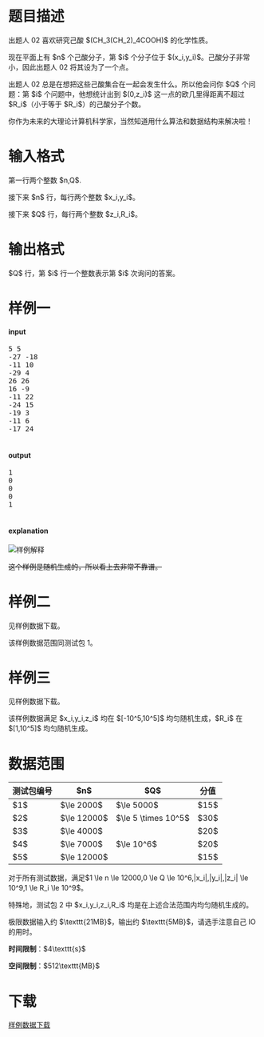 # 题目描述

<p>出题人 02 喜欢研究己酸 $(CH_3(CH_2)_4COOH)$ 的化学性质。 </p>
<p>现在平面上有 $n$ 个己酸分子，第 $i$ 个分子位于 $(x_i,y_i)$。己酸分子非常小，因此出题人 02 将其设为了一个点。</p>
<p>出题人 02 总是在想把这些己酸集合在一起会发生什么。所以他会问你 $Q$ 个问题：第 $i$ 个问题中，他想统计出到 $(0,z_i)$ 这一点的欧几里得距离不超过 $R_i$（小于等于 $R_i$）的己酸分子个数。</p>
<p>你作为未来的大理论计算机科学家，当然知道用什么算法和数据结构来解决啦！</p>

# 输入格式


<p>第一行两个整数 $n,Q$.</p>
<p>接下来 $n$ 行，每行两个整数 $x_i,y_i$。</p>
<p>接下来 $Q$ 行，每行两个整数 $z_i,R_i$。</p>

# 输出格式


<p>$Q$ 行，第 $i$ 行一个整数表示第 $i$ 次询问的答案。</p>

# 样例一


<h4>input</h4>
<pre>5 5
-27 -18
-11 10
-29 4
26 26
16 -9
-11 22
-24 15
-19 3
-11 6
-17 24

</pre>

<h4>output</h4>
<pre>1
0
0
0
1

</pre>

<h4>explanation</h4>
<p><img class="img-responsive center-block" src="//img.uoj.ac/problem/553/jisuan.webp" alt="样例解释"/></p>
<p><del>这个样例是随机生成的，所以看上去非常不靠谱。</del></p>

# 样例二


<p>见样例数据下载。</p>
<p>该样例数据范围同测试包 1。</p>

# 样例三


<p>见样例数据下载。</p>
<p>该样例数据满足 $x_i,y_i,z_i$ 均在 $[-10^5,10^5]$ 均匀随机生成，$R_i$ 在 $[1,10^5]$ 均匀随机生成。</p>

# 数据范围


<div class="table-responsive">
    <table class="table table-bordered table-text-center table-vertical-middle"><thead><tr><th>测试包编号</th><th>$n$</th><th>$Q$</th><th>分值</th></tr></thead><tbody><tr><td>$1$</td><td>$\le 2000$</td><td>$\le 5000$</td><td>$15$</td></tr><tr><td>$2$</td><td>$\le 12000$</td><td>$\le 5 \times 10^5$</td><td>$30$</td></tr><tr><td>$3$</td><td>$\le 4000$</td><td rowspan="3">$\le 10^6$</td><td>$20$</td></tr><tr><td>$4$</td><td>$\le 7000$</td><td>$20$</td></tr><tr><td>$5$</td><td>$\le 12000$</td><td>$15$</td></tr></tbody></table></div>

<p>对于所有测试数据，满足$1 \le n \le 12000,0 \le Q \le 10^6,|x_i|,|y_i|,|z_i| \le 10^9,1 \le R_i \le 10^9$。</p>
<p>特殊地，测试包 2 中 $x_i,y_i,z_i,R_i$ 均是在上述合法范围内均匀随机生成的。</p>
<p>极限数据输入约 $\texttt{21MB}$，输出约 $\texttt{5MB}$，请选手注意自己 IO 的用时。</p>
<p><strong>时间限制</strong>：$4\texttt{s}$</p>
<p><strong>空间限制</strong>：$512\texttt{MB}$</p>

# 下载


<p><a href="/download.php?type=problem&amp;id=553">样例数据下载</a></p>
